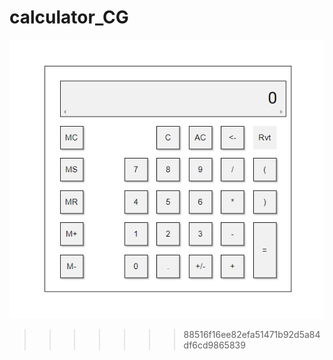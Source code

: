 # calculator_CG
![calc](https://github.com/poseidonSenior/calculator_CG/blob/master/calc.png)
>>>>>>> 88516f16ee82efa51471b92d5a84df6cd9865839
